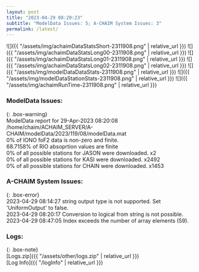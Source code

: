 ```yaml
---
layout: post
title: "2023-04-29 08:20:23"
subtitle: "ModelData Issues: 5; A-CHAIM System Issues: 3"
permalink: /latest/
---
```


![]({{ "/assets/img/achaimDataStatsShort-2311908.png" | relative_url }})
![]({{ "/assets/img/achaimDataStatsLong00-2311908.png" | relative_url }})
![]({{ "/assets/img/achaimDataStatsLong01-2311908.png" | relative_url }})
![]({{ "/assets/img/achaimDataStatsLong02-2311908.png" | relative_url }})
![]({{ "/assets/img/modelDataDataStats-2311908.png" | relative_url }})
![]({{ "/assets/img/modelDataStationStats-2311908.png" | relative_url }})
![]({{ "/assets/img/achaimRunTime-2311908.png" | relative_url }})


### ModelData Issues:  
  
{: .box-warning}  
 ModelData report for 29-Apr-2023 08:20:08   
 /home/chaim/ACHAIM_SERVER/A-CHAIM/modelData/2023/119/08/modelData.mat   
 0% of IONO foF2 data is non-zero and finite.   
 68.7158% of RIO absoprtion values are finite   
 0% of all possible stations for JASON were downloaded. x2   
 0% of all possible stations for KASI were downloaded. x2492   
 0% of all possible stations for CHAIN were downloaded. x1453   
  
### A-CHAIM System Issues:  
  
{: .box-error}  
2023-04-29 08:14:27 string output type is not supported. Set 'UniformOutput' to false.  
2023-04-29 08:20:17 Conversion to logical from string is not possible.  
2023-04-29 08:47:05 Index exceeds the number of array elements (59).  

### Logs:  
  
{: .box-note}  
[Logs.zip]({{ "/assets/other/logs.zip" | relative_url }})  
[Log Info]({{ "/logInfo" | relative_url }})  
